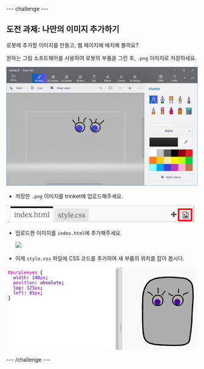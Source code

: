 \--- challenge \---

## 도전 과제: 나만의 이미지 추가하기

로봇에 추가할 이미지를 만들고, 웹 페이지에 배치해 볼까요?

원하는 그림 소프트웨어를 사용하여 로봇의 부품을 그린 후, `.png` 이미지로 저장하세요.

![스크린샷](images/robot-eyes-edit.png)

+ 저장한 `.png` 이미지를 trinket에 업로드해주세요.

![screenshot](images/robot-image-add.png)

+ 업로드한 이미지를 `index.html`에 추가해주세요. 

    <img id="purpleeyes" src="purpleeyes.png">
    

+ 이제 `style.css` 파일에 CSS 코드를 추가하여 새 부품의 위치를 잡아 봅시다.

![스크린샷](images/robot-use-purple-eyes.png)

\--- /challenge \---
